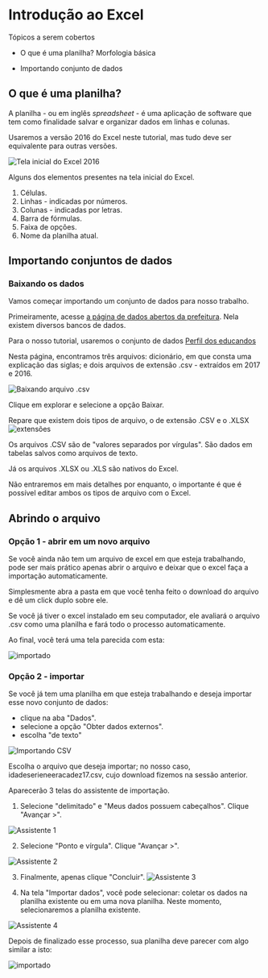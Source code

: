 ﻿# Introdução ao Excel

Tópicos a serem cobertos

* O que é uma planilha?
    Morfologia básica
    
* Importando conjunto de dados

## O que é uma planilha? 

A planilha - ou em inglês _spreadsheet_ -  é uma aplicação de software que tem como finalidade salvar e organizar dados em linhas e colunas.

Usaremos a versão 2016 do Excel neste tutorial, mas tudo deve ser equivalente para outras versões.

![Tela inicial do Excel 2016](../Gifs/intro/tela_inicial.PNG)

Alguns dos elementos presentes na tela inicial do Excel.

1. Células.
2. Linhas - indicadas por números.
3. Colunas - indicadas por letras.
4. Barra de fórmulas.
5. Faixa de opções.
6. Nome da planilha atual.

## Importando conjuntos de dados

### Baixando os dados
Vamos começar importando um conjunto de dados para nosso trabalho.

Primeiramente, acesse [a página de dados abertos da prefeitura](http://dados.prefeitura.sp.gov.br/organization/educacao1). Nela existem diversos bancos de dados. 

Para o nosso tutorial, usaremos o conjunto de dados [Perfil dos educandos ](http://dados.prefeitura.sp.gov.br/dataset/perfil-dos-educandos-cor-raca-idade-sexo-necessidades-educacionais-especiais)

Nesta página, encontramos três arquivos: dicionário, em que consta uma explicação das siglas; e dois arquivos de extensão .csv - extraídos em 2017 e  2016.


![Baixando arquivo .csv](../Gifs/intro/download.png)

Clique em explorar e selecione a opção Baixar.

Repare que existem dois tipos de arquivo, o de extensão .CSV e o .XLSX
![extensões](../Gifs/intro/extensao.png)

Os arquivos .CSV são de "valores separados por vírgulas". São dados em tabelas salvos como arquivos de texto.

Já os arquivos .XLSX ou .XLS são nativos do Excel.

Não entraremos em mais detalhes por enquanto, o importante é que é possível editar ambos os tipos de arquivo com o Excel.

## Abrindo o arquivo

### Opção 1 - abrir em um novo arquivo

Se você ainda não tem um arquivo de excel em que esteja trabalhando, pode ser mais prático apenas abrir o arquivo e deixar que o excel faça a importação automaticamente.

Simplesmente abra a pasta em que você tenha feito o download do arquivo e dê um click duplo sobre ele.

Se você já tiver o excel instalado em seu computador, ele avaliará o arquivo .csv como uma planilha e fará todo o processo automaticamente.

Ao final, você terá uma tela parecida com esta:

![importado](../Gifs/intro/importado.png)



### Opção 2 - importar

Se você já tem uma planilha em que esteja trabalhando e deseja importar esse novo conjunto de dados:

* clique na aba "Dados".
* selecione a opção "Obter dados externos".
* escolha "de texto"

![Importando CSV](../Gifs/intro/importar.png)

Escolha o arquivo que deseja importar; no nosso caso, idadeserieneeracadez17.csv, cujo download fizemos na sessão anterior.

Aparecerão 3 telas do assistente de importação.

1. Selecione "delimitado" e "Meus dados possuem cabeçalhos". Clique "Avançar >".


![Assistente 1](../Gifs/intro/assist1.png)

2. Selecione "Ponto e vírgula". Clique "Avançar >".


![Assistente 2](../Gifs/intro/assist2.png)

3. Finalmente, apenas clique "Concluir".
![Assistente 3](../Gifs/intro/assit3.png)

4. Na tela "Importar dados", você pode selecionar: coletar os dados na planilha existente ou em uma nova planilha. Neste momento, selecionaremos a planilha existente.


![Assistente 4](../Gifs/intro/assist4.png)

Depois de finalizado esse processo, sua planilha deve parecer com algo similar a isto:

![importado](../Gifs/intro/importado.png)

